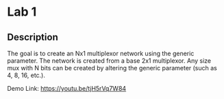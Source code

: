 # Lab 1

## Description
The goal is to create an Nx1 multiplexor network using the generic parameter. The network is created from a base 2x1 multiplexor. Any size mux with N bits can be created by altering the generic parameter (such as 4, 8, 16, etc.).

Demo Link:
https://youtu.be/tjH5rVq7W84

